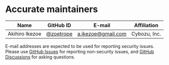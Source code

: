 # Accurate maintainers

| Name              | GitHub ID                                | E-mail             | Affiliation  |
|-------------------|------------------------------------------|--------------------|--------------|
| Akihiro Ikezoe    | [@zoetrope](https://github.com/zoetrope) | a.ikezoe@gmail.com | Cybozu, Inc. |


E-mail addresses are expected to be used for reporting security issues. \
Please use [GitHub Issues](https://github.com/cybozu-go/accurate/issues) for reporting non-security issues,
and [GitHub Discussions](https://github.com/cybozu-go/accurate/discussions) for asking questions.
